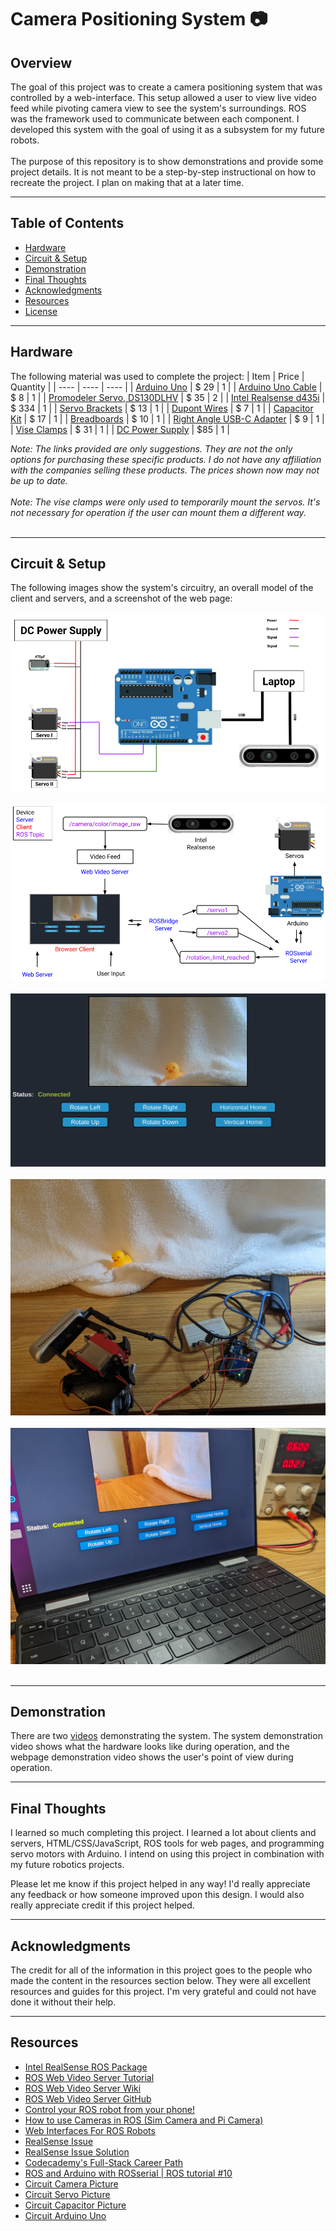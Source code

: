 # Camera Positioning System :camera:

## Overview
The goal of this project was to create a camera positioning system that was controlled by a web-interface. This setup allowed a user to view live video feed while pivoting camera view to see the system's surroundings. ROS was the framework used to communicate between each component. I developed this system with the goal of using it as a subsystem for my future robots. 
<br><br>
The purpose of this repository is to show demonstrations and provide some project details. It is not meant to be a step-by-step instructional on how to recreate the project. I plan on making that at a later time.


___
## Table of Contents
- [Hardware](#hardware)
- [Circuit & Setup](#circuit--setup)
- [Demonstration](#demonstration)
- [Final Thoughts](#final-thoughts)
- [Acknowledgments](#acknowledgments)
- [Resources](#resources)
- [License](#license)


___
## Hardware
The following material was used to complete the project:
| Item | Price | Quantity |
| ---- | ----  | ---- |
| [Arduino Uno](https://www.amazon.com/Arduino-A000066-ARDUINO-UNO-R3/dp/B008GRTSV6/ref=sr_1_3?keywords=arduino+uno&qid=1689642553&sr=8-3) | $ 29 | 1 |
| [Arduino Uno Cable](https://www.amazon.com/Arduino-Data-Sync-Cable-Microcontroller/dp/B08RCJXY1Z/ref=sr_1_1_sspa?crid=2WYUJO4I79DHZ&keywords=arduino+uno+cable&qid=1689642672&sprefix=arduino+uno+cabl%2Caps%2C135&sr=8-1-spons&sp_csd=d2lkZ2V0TmFtZT1zcF9hdGY&psc=1) | $ 8 | 1 |
| [Promodeler Servo, DS130DLHV](https://www.promodeler.com/DS130DLHV) | $ 35 | 2 | 
| [Intel Realsense d435i](https://store.intelrealsense.com/buy-intel-realsense-depth-camera-d435i.html) | $ 334 | 1 |
| [Servo Brackets](https://www.amazon.com/gp/product/B07PQ12TXS/ref=ppx_yo_dt_b_asin_title_o06_s00?ie=UTF8&psc=1) | $ 13 | 1 |
| [Dupont Wires](https://www.amazon.com/Elegoo-EL-CP-004-Multicolored-Breadboard-arduino/dp/B01EV70C78/ref=sr_1_3?crid=2MZNUXHYSTB8N&keywords=dupont+wires&qid=1689642185&sprefix=dupont+wire%2Caps%2C277&sr=8-3) | $ 7 | 1 |
| [Capacitor Kit](https://www.amazon.com/BOJACK-Electrolytic-Capacitor-Assortment-0-1uF%EF%BC%8D1000uF/dp/B07PBQXQNQ/ref=sr_1_1_sspa?keywords=capacitor&qid=1689642214&sprefix=capactiro%2Caps%2C138&sr=8-1-spons&sp_csd=d2lkZ2V0TmFtZT1zcF9hdGY&psc=1) | $ 17 | 1 |
| [Breadboards](https://www.amazon.com/Breadboards-Solderless-Breadboard-Distribution-Connecting/dp/B07DL13RZH/ref=sr_1_4?crid=1RXYCQJNQH6CH&keywords=breadboard&qid=1689642300&sprefix=breadbor%2Caps%2C144&sr=8-4) | $ 10 | 1 |
| [Right Angle USB-C Adapter](https://www.amazon.com/dp/B0B77CJD7T?psc=1&ref=ppx_yo2ov_dt_b_product_details) | $ 9 | 1 |
| [Vise Clamps](https://www.amazon.com/dp/B08PYFQ89M?psc=1&ref=ppx_yo2ov_dt_b_product_details) | $ 31 | 1 |
| [DC Power Supply](https://www.amazon.com/KORAD-KD3005D-Precision-Adjustable-Regulated/dp/B00FPU6G4E/ref=asc_df_B00FPU6G4E/?tag=hyprod-20&linkCode=df0&hvadid=309770211034&hvpos=&hvnetw=g&hvrand=3493489947175252538&hvpone=&hvptwo=&hvqmt=&hvdev=c&hvdvcmdl=&hvlocint=&hvlocphy=9028092&hvtargid=pla-535939866900&psc=1) | $85 | 1 |

*Note: The links provided are only suggestions. They are not the only options for purchasing these specific products. I do not have any affiliation with the companies selling these products. The prices shown now may not be up to date.*
<br><br>
*Note: The vise clamps were only used to temporarily mount the servos. It's not necessary for operation if the user can mount them a different way.*
<br><br>


___
## Circuit & Setup
The following images show the system's circuitry, an overall model of the client and servers, and a screenshot of the web page: 
<br><br>
![Circuit](./images/circuit.png)
<br><br>
![client_server_model](./images/overall_client_server_setup.png)
<br><br>
![webpage_screenshot](./images/webpage_screenshot.png)
<br><br>
![overall_system](./images/overall_system.jpg)
<br><br>
![webpage](./images/webpage.jpg)
<br><br>

___
## Demonstration
There are two [videos](./videos/) demonstrating the system. The system demonstration video shows what the hardware looks like during operation, and the webpage demonstration video shows the user's point of view during operation.


___
## Final Thoughts
I learned so much completing this project. I learned a lot about clients and servers, HTML/CSS/JavaScript, ROS tools for web pages, and programming servo motors with Arduino. I intend on using this project in combination with my future robotics projects. 

Please let me know if this project helped in any way! I'd really appreciate any feedback or how someone improved upon this design. I would also really appreciate credit if this project helped.  


___
## Acknowledgments
The credit for all of the information in this project goes to the people who made the content in the resources section below. They were all excellent resources and guides for this project. I'm very grateful and could not have done it without their help.


___
## Resources
- [Intel RealSense ROS Package](https://github.com/IntelRealSense/realsense-ros/tree/ros1-legacy)
- [ROS Web Video Server Tutorial](https://msadowski.github.io/ros-web-tutorial-pt3-web_video_server/)
- [ROS Web Video Server Wiki](http://wiki.ros.org/web_video_server)
- [ROS Web Video Server GitHub](https://github.com/RobotWebTools/web_video_server/tree/master)
- [Control your ROS robot from your phone!](https://www.youtube.com/watch?v=hkkG-Sgi9Sk&t=676s)
- [How to use Cameras in ROS (Sim Camera and Pi Camera)](https://www.youtube.com/watch?v=A3nw2M47K50&t=435s)
- [Web Interfaces For ROS Robots](https://www.youtube.com/playlist?list=PLK0b4e05LnzagmZCkKIQo9KKqtGo_3aKj)
- [RealSense Issue](https://github.com/IntelRealSense/realsense-ros/issues/1408)
- [RealSense Issue Solution](https://github.com/IntelRealSense/librealsense/blob/master/config/99-realsense-libusb.rules)
- [Codecademy's Full-Stack Career Path](https://www.codecademy.com/learn/paths/full-stack-engineer-career-path)
- [ROS and Arduino with ROSserial | ROS tutorial #10
](https://www.youtube.com/watch?v=WLVfZXxpHYI)
- [Circuit Camera Picture](https://www.google.com/imgres?imgurl=https%3A%2F%2Fm.media-amazon.com%2Fimages%2FI%2F31LOj1gYv1L.jpg&tbnid=zgzUR4V3ne4D0M&vet=12ahUKEwjL1Kzi_uOAAxXPPt4AHVM0DuUQMygNegUIARDZAQ..i&imgrefurl=https%3A%2F%2Fwww.amazon.com%2FIntel-Realsense-D435-Webcam-FPS%2Fdp%2FB07BLS5477&docid=VKsRMmMy0qj1AM&w=756&h=756&q=intel%20realsense%20d435i%204k&ved=2ahUKEwjL1Kzi_uOAAxXPPt4AHVM0DuUQMygNegUIARDZAQ)
- [Circuit Servo Picture](https://www.google.com/imgres?imgurl=https%3A%2F%2Fbackyardbrains.com%2Fexperiments%2Fimg%2Fgripper8.png&tbnid=UEwolziAPu5_tM&vet=12ahUKEwjs5KCC_uOAAxUlOt4AHWKND-wQMygJegQIARBw..i&imgrefurl=https%3A%2F%2Fbackyardbrains.com%2Fexperiments%2Fgripperhand&docid=GAH-3JkChFX6iM&w=388&h=315&q=servo%20fritzing&ved=2ahUKEwjs5KCC_uOAAxUlOt4AHWKND-wQMygJegQIARBw)
- [Circuit Capacitor Picture](https://www.canstockphoto.com/capacitor-31221695.html)
- [Circuit Arduino Uno](https://www.google.com/imgres?imgurl=https%3A%2F%2Ft4.ftcdn.net%2Fjpg%2F04%2F75%2F30%2F89%2F360_F_475308954_1eVgr4png76zfUX7Y3TFBjKmAq4a4VCy.jpg&tbnid=2JAw6iz9nK9ZKM&vet=12ahUKEwiGwZCr_-OAAxWKE94AHWjeDZYQMygJegUIARDGAQ..i&imgrefurl=https%3A%2F%2Fstock.adobe.com%2Fsearch%2Fimages%3Fk%3Darduino%2Buno&docid=KPE9vXlCBqNrrM&w=505&h=360&q=arduino%20uno%204k&ved=2ahUKEwiGwZCr_-OAAxWKE94AHWjeDZYQMygJegUIARDGAQ)
